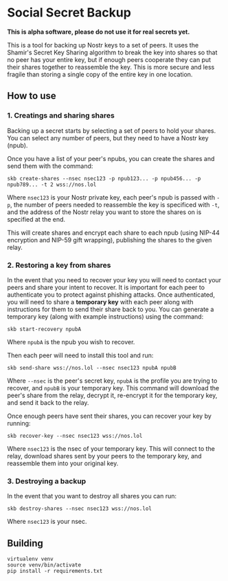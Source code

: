 # Social Secret Backup

**This is alpha software, please do not use it for real secrets yet.**

This is a tool for backing up Nostr keys to a set of peers. It uses the Shamir's Secret Key Sharing algorithm to break the key into shares so that no peer has your entire key, but if enough peers cooperate they can put their shares together to reassemble the key. This is more secure and less fragile than storing a single copy of the entire key in one location. 

## How to use

### 1. Creatings and sharing shares

Backing up a secret starts by selecting a set of peers to hold your shares. You can select any number of peers, but they need to have a Nostr key (npub).

Once you have a list of your peer's npubs, you can create the shares and send them with the command:

```shell
skb create-shares --nsec nsec123 -p npub123... -p npub456... -p npub789... -t 2 wss://nos.lol
```

Where `nsec123` is your Nostr private key, each peer's npub is passed with `-p`, the number of peers needed to reassemble the key is specificed with `-t`, and the address of the Nostr relay you want to store the shares on is specified at the end.

This will create shares and encrypt each share to each npub (using NIP-44 encryption and NIP-59 gift wrapping), publishing the shares to the given relay. 

### 2. Restoring a key from shares

In the event that you need to recover your key you will need to contact your peers and share your intent to recover. It is important for each peer to authenticate you to protect against phishing attacks. Once authenticated, you will need to share a **temporary key** with each peer along with instructions for them to send their share back to you. You can generate a temporary key (along with example instructions) using the command:

```shell
skb start-recovery npubA
```

Where `npubA` is the npub you wish to recover.

Then each peer will need to install this tool and run:
```shell
skb send-share wss://nos.lol --nsec nsec123 npubA npubB
```

Where `--nsec` is the peer's secret key, `npubA` is the profile you are trying to recover, and `npubB` is your temporary key. This command will download the peer's share from the relay, decrypt it, re-encrypt it for the temporary key, and send it back to the relay.

Once enough peers have sent their shares, you can recover your key by running:

```shell
skb recover-key --nsec nsec123 wss://nos.lol
```

Where `nsec123` is the nsec of your temporary key. This will connect to the relay, download shares sent by your peers to the temporary key, and reassemble them into your original key.

### 3. Destroying a backup

In the event that you want to destroy all shares you can run:
```
skb destroy-shares --nsec nsec123 wss://nos.lol
```

Where `nsec123` is your nsec.

## Building

```shell
virtualenv venv
source venv/bin/activate
pip install -r requirements.txt
```
